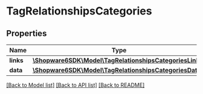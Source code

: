 # TagRelationshipsCategories

## Properties
Name | Type | Description | Notes
------------ | ------------- | ------------- | -------------
**links** | [**\Shopware6SDK\Model\TagRelationshipsCategoriesLinks**](TagRelationshipsCategoriesLinks.md) |  | [optional] 
**data** | [**\Shopware6SDK\Model\TagRelationshipsCategoriesData[]**](TagRelationshipsCategoriesData.md) |  | [optional] 

[[Back to Model list]](../../README.md#documentation-for-models) [[Back to API list]](../../README.md#documentation-for-api-endpoints) [[Back to README]](../../README.md)

